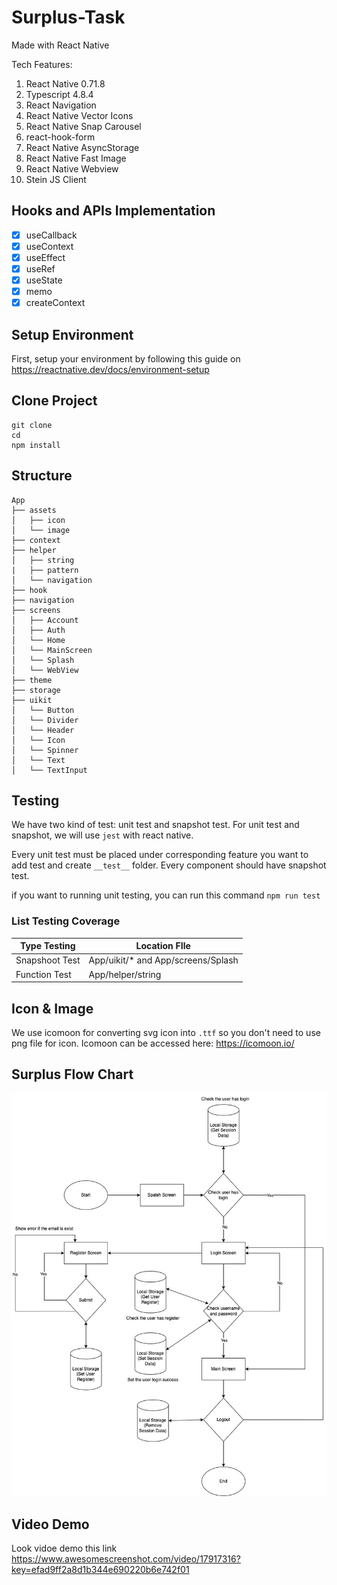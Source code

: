 # Surplus-Task

Made with React Native

Tech Features:
1. React Native 0.71.8
2. Typescript 4.8.4
3. React Navigation 
4. React Native Vector Icons
5. React Native Snap Carousel
6. react-hook-form
7. React Native AsyncStorage
8. React Native Fast Image
9. React Native Webview
8. Stein JS Client

## Hooks and APIs Implementation
- [X] useCallback
- [X] useContext
- [X] useEffect
- [X] useRef
- [X] useState
- [X] memo
- [X] createContext

## Setup Environment
First, setup your environment by following this guide on https://reactnative.dev/docs/environment-setup

## Clone Project
```
git clone
cd 
npm install
```

## Structure

```
App
├── assets
│   ├── icon
│   └── image
├── context
├── helper
│   ├── string
|   ├── pattern
│   └── navigation
├── hook
├── navigation
├── screens
│   ├── Account
│   ├── Auth
│   └── Home
│   └── MainScreen
│   └── Splash
│   └── WebView
├── theme
├── storage
├── uikit
│   └── Button
│   └── Divider
│   └── Header
│   └── Icon
│   └── Spinner
│   └── Text
│   └── TextInput
```

## Testing
We have two kind of test: unit test and snapshot test.
For unit test and snapshot, we will use `jest` with react native.

Every unit test must be placed under corresponding feature you want to add test and create `__test__` folder.
Every component should have snapshot test.

if you want to running unit testing, you can run this command `npm run test`

### List Testing Coverage
| Type Testing | Location FIle |
| ----------------------- | ----------------------------------- |
| Snapshoot Test | App/uikit/* and App/screens/Splash |
| Function Test | App/helper/string |


## Icon & Image
We use icomoon for converting svg icon into `.ttf` so you don't need to use png file for icon.
Icomoon can be accessed here: https://icomoon.io/

## Surplus Flow Chart
![import icon](./docs/image/Surplus-Flow-Diagram.jpeg)

## Video Demo
Look vidoe demo this link https://www.awesomescreenshot.com/video/17917316?key=efad9ff2a8d1b344e690220b6e742f01
